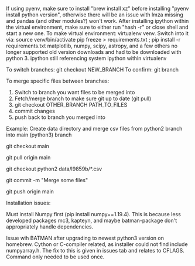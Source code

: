 If using pyenv, make sure to install "brew install xz" before installing "pyenv install python version", otherwise there will be an issue with lmza missing and pandas (and other modules?) won't work.
After installing ipython within the virtual environment, make sure to either run "hash -r" or close shell and start a new one.
To make virtual environment: virtualenv venv. Switch into it via: source venv/bin/activate
pip freeze > requirements.txt ; pip install -r requirements.txt
matplotlib, numpy, scipy, astropy, and a few others no longer supported old version downloads and had to be downloaded with python 3. 
ipython still referencing system ipython within virtualenv

To switch branches: git checkout NEW_BRANCH
To confirm: git branch

To merge specific files between branches:
1) Switch to branch you want files to be merged into
2) Fetch/merge branch to make sure git up to date (git pull)
3) git checkout OTHER_BRANCH PATH_TO_FILES
4) commit changes
5) push back to branch you merged into

Example: Create data directory and merge csv files from python2 branch into main (python3) branch

git checkout main

git pull origin main

git checkout python2 data/l9859b/*.csv

git commit -m "Merge some files"

git push origin main

Installation issues:

Must install Numpy first (pip install numpy==1.19.4). This is because less developed packages mc3, kapteyn, and maybe batman-package don't appropriately handle dependencies.

Issue wih BATMAN after upgrading to newest python3 version on homebrew. Cython or C-compiler related, as installer could not find include numpyarray.h. The fix to this is given in issues tab and relates to CFLAGS. Command only needed to be used once. 
